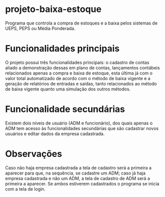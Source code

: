 # projeto-baixa-estoque
Programa que controla a compra de estoques e a baixa pelos sistemas de UEPS, PEPS ou Média Ponderada.
# Funcionalidades principais
O projeto possui três funcionalidades principais: o cadastro de contas aliado a demonstração dessas em plano de contas, lançamentos contábeis relacionados apenas a compra e baixa de estoque, esta última já com o valor total automatizado de acordo com o método de baixa vigente e a geração de relatórios de entradas e saídas, tanto relacionados ao método de baixa vigente quanto uma simulação dos outros métodos.
# Funcionalidade secundárias
Existem dois níveis de usuário (ADM e funcionário), dos quais apenas o ADM tem acesso às funcionalidades secundárias que são cadastrar novos usuários e editar dados da empresa cadastrada.
# Observações
Caso não haja empresa cadastrada a tela de cadastro será a primeira a aparecer para que, na sequência, se cadastre um ADM; caso já haja empresa cadastrada e não um ADM, a tela de cadastro de ADM será a primeira a aparecer. Se ambos estiverem cadastrados o programa se inicia com a tela de login.
